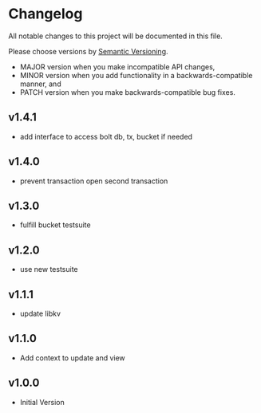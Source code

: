 # Changelog

All notable changes to this project will be documented in this file.

Please choose versions by [Semantic Versioning](http://semver.org/).

* MAJOR version when you make incompatible API changes,
* MINOR version when you add functionality in a backwards-compatible manner, and
* PATCH version when you make backwards-compatible bug fixes.

## v1.4.1

- add interface to access bolt db, tx, bucket if needed

## v1.4.0

- prevent transaction open second transaction

## v1.3.0

- fulfill bucket testsuite

## v1.2.0

- use new testsuite

## v1.1.1

- update libkv

## v1.1.0

- Add context to update and view

## v1.0.0

- Initial Version
